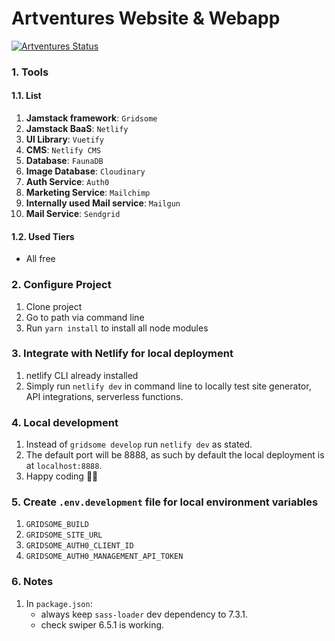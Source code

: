 # Artventures Website & Webapp

[![Artventures Status](https://api.netlify.com/api/v1/badges/537af7ed-704d-4057-9cbd-1b727804cfbe/deploy-status)](https://app.netlify.com/sites/flamboyant-stonebraker-6fe6d3/deploys)

### 1. Tools

#### 1.1. List

1. __Jamstack framework__: `Gridsome`
2. __Jamstack BaaS__: `Netlify`
3. __UI Library__: `Vuetify`
4. __CMS__: `Netlify CMS`
5. __Database__: `FaunaDB`
6. __Image Database__: `Cloudinary`
7. __Auth Service__: `Auth0`
8. __Marketing Service__: `Mailchimp`
9. __Internally used Mail service__: `Mailgun`
10. __Mail Service__: `Sendgrid`

#### 1.2. Used Tiers

- All free

### 2. Configure Project

1. Clone project
2. Go to path via command line
3. Run `yarn install` to install all node modules

### 3. Integrate with Netlify for local deployment
1. netlify CLI already installed
2. Simply run `netlify dev` in command line to locally test site generator, API integrations, serverless functions.

### 4. Local development

1. Instead of `gridsome develop` run `netlify dev` as stated.
2. The default port will be 8888, as such by default the local deployment is at `localhost:8888`.
2. Happy coding 🎉🙌
 

### 5. Create `.env.development` file for local environment variables

1. `GRIDSOME_BUILD`
2. `GRIDSOME_SITE_URL`
3. `GRIDSOME_AUTH0_CLIENT_ID`
4. `GRIDSOME_AUTH0_MANAGEMENT_API_TOKEN`

### 6. Notes

1. In `package.json`:
    - always keep `sass-loader` dev dependency to 7.3.1.
    - check swiper 6.5.1 is working.
